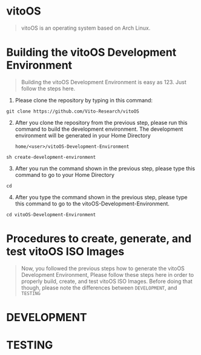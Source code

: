 # vitoOS

> vitoOS is an operating system based on Arch Linux.


# Building the vitoOS Development Environment

> Building the vitoOS Development Environment is easy as 123.
> Just follow the steps here. 


1. Please clone the repository by typing in this command: 

```shell
git clone https://github.com/Vito-Research/vitoOS
```



2. After you clone the repository from the previous step, 
   please run this command to build the development 
   environment. The development environment will be 
   generated in your Home Directory 


   `home/<user>/vitoOS-Development-Environment`


```shell
sh create-development-environment
```



3. After you run the command shown in the previous step, 
   please type this command to go to your Home Directory


```shell
cd 
```


4. After you type the command shown in the previous step,
   please type this command to go to the vitoOS-Development-Environment.


```shell
cd vitoOS-Development-Environment

```




# Procedures to create, generate, and test vitoOS ISO Images

> Now, you followed the previous steps how to generate the vitoOS Development Environment,
> Please follow these steps here in order to properly build, create, and test vitoOS ISO
> Images. Before doing that though, please note the differences between `DEVELOPMENT`, and 
> `TESTING`


# DEVELOPMENT




# TESTING
